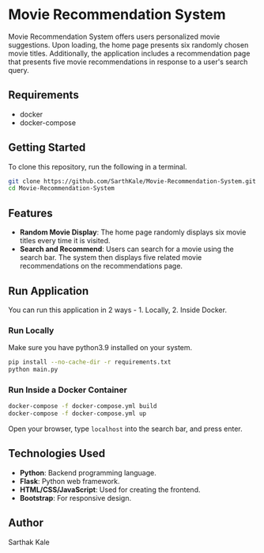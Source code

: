 # Movie Recommendation System

Movie Recommendation System offers users personalized movie suggestions. Upon loading, the home page presents six randomly chosen movie titles. Additionally, the application includes a recommendation page that presents five movie recommendations in response to a user's search query.

## Requirements

- docker
- docker-compose

## Getting Started
To clone this repository, run the following in a terminal.

```bash
git clone https://github.com/SarthKale/Movie-Recommendation-System.git
cd Movie-Recommendation-System
```

## Features

- **Random Movie Display**: The home page randomly displays six movie titles every time it is visited.
- **Search and Recommend**: Users can search for a movie using the search bar. The system then displays five related movie recommendations on the recommendations page.

## Run Application
You can run this application in 2 ways - 1. Locally, 2. Inside Docker.

### Run Locally

Make sure you have python3.9 installed on your system.
```bash
pip install --no-cache-dir -r requirements.txt
python main.py
```

### Run Inside a Docker Container

```bash
docker-compose -f docker-compose.yml build
docker-compose -f docker-compose.yml up
```

Open your browser, type `localhost` into the search bar, and press enter.

## Technologies Used

- **Python**: Backend programming language.
- **Flask**: Python web framework.
- **HTML/CSS/JavaScript**: Used for creating the frontend.
- **Bootstrap**: For responsive design.

## Author
Sarthak Kale
